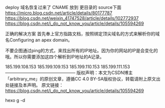 
deploy 域名恢复过来了 CNAME 放到 更目录的 source下面
https://micro.blog.csdn.net/article/details/80177787
https://blog.csdn.net/weixin_41747528/article/details/102772937
https://blog.csdn.net/i_do_not_know_you/article/details/105594269


正确的解决方案
首先奉上官方指路文档，按照绑定顶尖域名的方式来解析你的域名Configuring an apex domain。

不要企图通过ping的方式，来找出所有的IP地址。因为你的网站的IP是会变化的哦。所以你需要添加这四个解析到IP地址的A记录。

185.199.108.153
185.199.109.153
185.199.110.153
185.199.111.153
————————————————
版权声明：本文为CSDN博主「arbitrary_me」的原创文章，遵循CC 4.0 BY-SA版权协议，转载请附上原文出处链接及本声明。
原文链接：https://blog.csdn.net/i_do_not_know_you/article/details/105594269


hexo g -d
